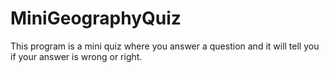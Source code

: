 # MiniGeographyQuiz
This program is a mini quiz where you answer a question and it will tell you if your answer is wrong or right.
